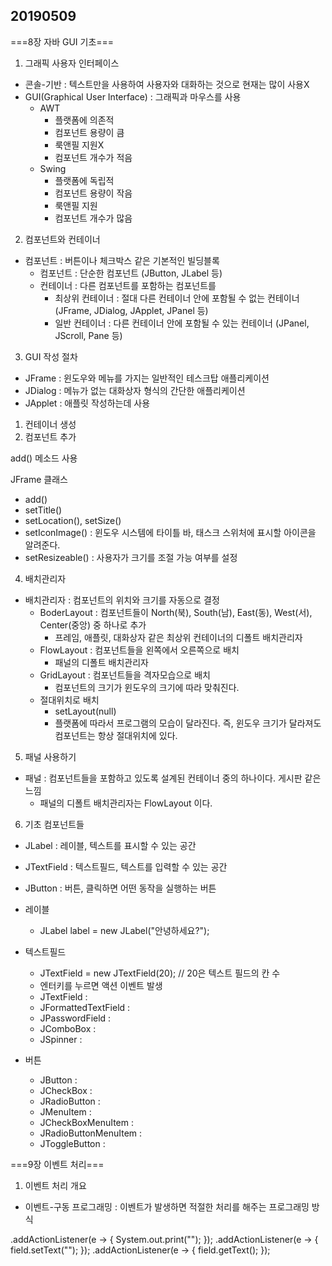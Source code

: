 ## 20190509

===8장 자바 GUI 기초===

1. 그래픽 사용자 인터페이스

- 콘솔-기반 : 텍스트만을 사용하여 사용자와 대화하는 것으로 현재는 많이 사용X
- GUI(Graphical User Interface) : 그래픽과 마우스를 사용
    - AWT
        - 플랫폼에 의존적
        - 컴포넌트 용량이 큼
        - 룩앤필 지원X
        - 컴포넌트 개수가 적음
    - Swing
        - 플랫폼에 독립적
        - 컴포넌트 용량이 작음
        - 룩앤필 지원
        - 컴포넌트 개수가 많음


2. 컴포넌트와 컨테이너

- 컴포넌트 : 버튼이나 체크박스 같은 기본적인 빌딩블록
    - 컴포넌트 : 단순한 컴포넌트 (JButton, JLabel 등)
    - 컨테이너 : 다른 컴포넌트를 포함하는 컴포넌트를
        - 최상위 컨테이너 : 절대 다른 컨테이너 안에 포함될 수 없는 컨테이너 (JFrame, JDialog, JApplet, JPanel 등)
        - 일반 컨테이너 : 다른 컨테이너 안에 포함될 수 있는 컨테이너 (JPanel, JScroll, Pane 등)


3. GUI 작성 절차

- JFrame : 윈도우와 메뉴를 가지는 일반적인 테스크탑 애플리케이션
- JDialog : 메뉴가 없는 대화상자 형식의 간단한 애플리케이션
- JApplet : 애플릿 작성하는데 사용

1) 컨테이너 생성
2) 컴포넌트 추가

add() 메소드 사용

JFrame 클래스
- add()
- setTitle()
- setLocation(), setSize()
- setIconImage() : 윈도우 시스템에 타이틀 바, 태스크 스위처에 표시할 아이콘을 알려준다.
- setResizeable() : 사용자가 크기를 조절 가능 여부를 설정


4. 배치관리자

- 배치관리자 : 컴포넌트의 위치와 크기를 자동으로 결정
    - BoderLayout : 컴포넌트들이 North(북), South(남), East(동), West(서), Center(중앙) 중 하나로 추가
        - 프레임, 애플릿, 대화상자 같은 최상위 컨테이너의 디폴트 배치관리자
    - FlowLayout : 컴포넌트들을 왼쪽에서 오른쪽으로 배치
        - 패널의 디폴트 배치관리자
    - GridLayout : 컴포넌트들을 격자모습으로 배치
        - 컴포넌트의 크기가 윈도우의 크기에 따라 맞춰진다.
    - 절대위치로 배치
        - setLayout(null)
        - 플랫폼에 따라서 프로그램의 모습이 달라진다. 즉, 윈도우 크기가 달라져도 컴포넌트는 항상 절대위치에 있다.


5. 패널 사용하기

- 패널 : 컴포넌트들을 포함하고 있도록 설계된 컨테이너 중의 하나이다. 게시판 같은 느낌
    - 패널의 디폴트 배치관리자는 FlowLayout 이다.


6. 기초 컴포넌트들

- JLabel : 레이블, 텍스트를 표시할 수 있는 공간
- JTextField : 텍스트필드, 텍스트를 입력할 수 있는 공간
- JButton : 버튼, 클릭하면 어떤 동작을 실행하는 버튼

- 레이블
    - JLabel label = new JLabel("안녕하세요?");
- 텍스트필드
    - JTextField = new JTextField(20); // 20은 텍스트 필드의 칸 수
    - 엔터키를 누르면 액션 이벤트 발생
    - JTextField :
    - JFormattedTextField : 
    - JPasswordField : 
    - JComboBox : 
    - JSpinner : 
- 버튼
    - JButton : 
    - JCheckBox : 
    - JRadioButton : 
    - JMenuItem : 
    - JCheckBoxMenuItem : 
    - JRadioButtonMenuItem : 
    - JToggleButton : 


===9장 이벤트 처리===

1. 이벤트 처리 개요

- 이벤트-구동 프로그래밍 : 이벤트가 발생하면 적절한 처리를 해주는 프로그래밍 방식

.addActionListener(e -> { System.out.print(""); });
.addActionListener(e -> { field.setText(""); });
.addActionListener(e -> { field.getText(); });